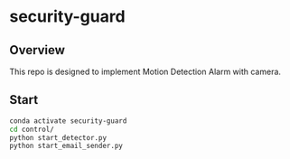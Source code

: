 # security-guard

## Overview
This repo is designed to implement Motion Detection Alarm with camera. 


## Start
```bash
conda activate security-guard
cd control/
python start_detector.py
python start_email_sender.py
```


